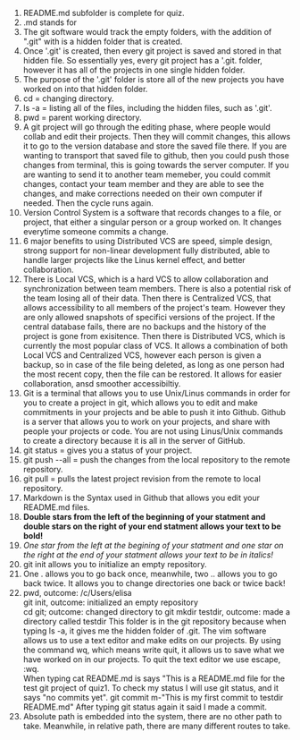 1. README.md subfolder is complete for quiz.  
2. .md stands for
3. The git software would track the empty folders, with the addition of ".git" with is a hidden folder that is created.
4. Once '.git' is created, then every git project is saved and stored in that hidden file. So essentially yes, every git project has a '.git. folder, however it has all of the projects in one single hidden folder.
5. The purpose of the '.git' folder is store all of the new projects you have worked on into that hidden folder.  
6. cd = changing directory.
7. ls -a = listing all of the files, including the hidden files, such as '.git'.
8. pwd = parent working directory.  
9. A git project will go through the editing phase, where people would collab and edit their projects. Then they will commit changes, this allows it to go to the version database and store the saved file there. If you are wanting to transport that saved file to github, then you could push those changes from terminal, this is going towards the server computer. If you are wanting to send it to another team memeber, you could commit changes, contact your team member and they are able to see the changes, and make corrections needed on their own computer if needed. Then the cycle runs again.
10. Version Control System is a software that records changes to a file, or project, that either a singular person or a group worked on. It changes everytime someone commits a change.  
11. 6 major benefits to using Distributed VCS are speed, simple design, strong support for non-linear development fully distributed, able to handle larger projects like the Linus kernel effect, and better collaboration.  
12. There is Local VCS, which is a hard VCS to allow collaboration and synchronization between team members. There is also a potential risk of the team losing all of their data. Then there is Centralized VCS, that allows accessibility to all members of the project's team. However they are only allowed snapshots of specifici versions of the project. If the central database fails, there are no backups and the history of the project is gone from exisitence. Then there is Distributed VCS, which is currently the most popular class of VCS. It allows a combination of both Local VCS and Centralized VCS, however each person is given a backup, so in case of the file being deleted, as long as one person had the most recent copy, then the file can be restored. It allows for easier collaboration, ansd smoother accessibiltiy.  
13. Git is a terminal that allows you to use Unix/Linus commands in order for you to create a project in git, which allows you to edit and make commitments in your projects and be able to push it into Github. Github is a server that allows you to work on your projects, and share with people your projects or code. You are not using Linus/Unix commands to create a directory because it is all in the server of GitHub.
14. git status = gives you a status of your project.
15. git push --all = push the changes from the local repository to the remote repository.
16. git pull = pulls the latest project revision from the remote to local repository.
17. Markdown is the Syntax used in Github that allows you edit your README.md files.
18. **Double stars from the left of the beginning of your statment and double stars on the right of your end statment allows your text to be bold!**
19. *One star from the left at the begining of your statment and one star on the right at the end of your statment allows your text to be in italics!*  
20. git init allows you to initialize an empty repository.  
21. One . allows you to go back once, meanwhile, two .. allows you to go back twice. It allows you to change directories one back or twice back!
22. pwd, outcome: /c/Users/elisa  
    git init, outcome: initialized an empty repository  
    cd git; outcome: changed directory to git
    mkdir testdir, outcome: made a directory called testdir
    This folder is in the git repository because when typing ls -a, it gives me the hidden folder of .git.
    The vim software allows us to use a text editor and make edits on our projects. By using the command wq, which means write quit, it allows us to save what we have worked on in our projects. To quit the text editor we use escape, :wq.  
    When typing cat README.md is says "This is a README.md file for the test git project of quiz1.
    To check my status I will use git status, and it says "no commits yet".
    git commit m-"This is my first commit to testdir README.md"
    After typing git status again it said I made a commit.  
23. Absolute path is embedded into the system, there are no other path to take. Meanwhile, in relative path, there are many different routes to take.
